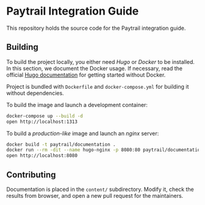 # Paytrail Integration Guide

This repository holds the source code for the Paytrail integration guide.

## Building

To build the project locally, you either need _Hugo_ or _Docker_ to be installed. In this section, we document the Docker usage. If necessary, read the official [Hugo documentation][hugodocs] for getting started without Docker.

Project is bundled with `Dockerfile` and `docker-compose.yml` for building it without dependencies.

To build the image and launch a development container:

```sh
docker-compose up --build -d
open http://localhost:1313
```

To build a _production-like_ image and launch an _nginx_ server:

```sh
docker build -t paytrail/documentation .
docker run --rm -dit --name hugo-nginx -p 8080:80 paytrail/documentation:latest
open http://localhost:8080
```

## Contributing

Documentation is placed in the `content/` subdirectory. Modify it, check the results from browser, and open a new pull request for the maintainers.

[hugodocs]: https://gohugo.io/getting-started/
